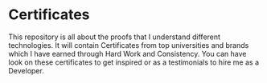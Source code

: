# Certificates
This repository is all about the proofs that I understand different technologies.
It will contain Certificates from top universities and brands which I have earned through Hard Work and Consistency.
You can have look on these certificates to get inspired or as a testimonials to hire me as a Developer.
